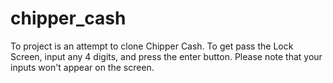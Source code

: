 # chipper_cash

To project is an attempt to clone Chipper Cash. To get pass the Lock Screen, input any 4 digits, and press the enter button.
Please note that your inputs won't appear on the screen.
